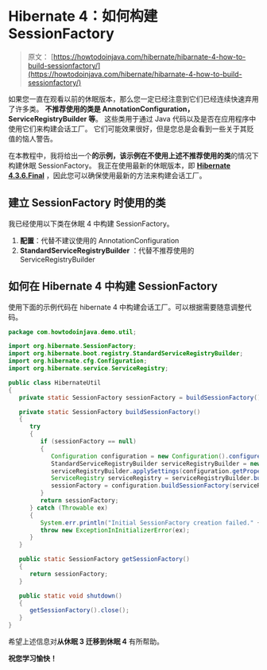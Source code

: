 # Hibernate 4：如何构建 SessionFactory

> 原文： [https://howtodoinjava.com/hibernate/hibarnate-4-how-to-build-sessionfactory/](https://howtodoinjava.com/hibernate/hibarnate-4-how-to-build-sessionfactory/)

如果您一直在观看以前的休眠版本，那么您一定已经注意到它们已经连续快速弃用了许多类。 **不推荐使用的类是 AnnotationConfiguration，ServiceRegistryBuilder 等**。 这些类用于通过 Java 代码以及是否在应用程序中使用它们来构建会话工厂。 它们可能效果很好，但是您总是会看到一些关于其贬值的恼人警告。

在本教程中，我将给出一个**的示例，该示例在不使用上述不推荐使用的类**的情况下构建休眠 SessionFactory。 我正在使用最新的休眠版本，即 **[Hibernate 4.3.6.Final](http://hibernate.org/orm/downloads/ "hibernate latest version")** ，因此您可以确保使用最新的方法来构建会话工厂。

## 建立 SessionFactory 时使用的类

我已经使用以下类在休眠 4 中构建 SessionFactory。

1.  **配置**：代替不建议使用的 AnnotationConfiguration
2.  **StandardServiceRegistryBuilder** ：代替不推荐使用的 ServiceRegistryBuilder

## 如何在 Hibernate 4 中构建 SessionFactory

使用下面的示例代码在 hibernate 4 中构建会话工厂。可以根据需要随意调整代码。

```java
package com.howtodoinjava.demo.util;

import org.hibernate.SessionFactory;
import org.hibernate.boot.registry.StandardServiceRegistryBuilder;
import org.hibernate.cfg.Configuration;
import org.hibernate.service.ServiceRegistry;

public class HibernateUtil
{
   private static SessionFactory sessionFactory = buildSessionFactory();

   private static SessionFactory buildSessionFactory()
   {
      try
      {
         if (sessionFactory == null)
         {
            Configuration configuration = new Configuration().configure(HibernateUtil.class.getResource("/hibernate.cfg.xml"));
            StandardServiceRegistryBuilder serviceRegistryBuilder = new StandardServiceRegistryBuilder();
            serviceRegistryBuilder.applySettings(configuration.getProperties());
            ServiceRegistry serviceRegistry = serviceRegistryBuilder.build();
            sessionFactory = configuration.buildSessionFactory(serviceRegistry);
         }
         return sessionFactory;
      } catch (Throwable ex)
      {
         System.err.println("Initial SessionFactory creation failed." + ex);
         throw new ExceptionInInitializerError(ex);
      }
   }

   public static SessionFactory getSessionFactory()
   {
      return sessionFactory;
   }

   public static void shutdown()
   {
      getSessionFactory().close();
   }
}

```

希望上述信息对**从休眠 3 迁移到休眠 4** 有所帮助。

**祝您学习愉快！**